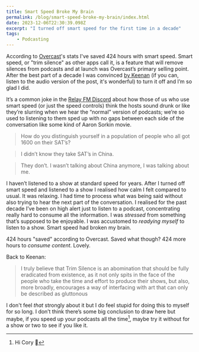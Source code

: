 ```yaml
---
title: Smart Speed Broke My Brain
permalink: /blog/smart-speed-broke-my-brain/index.html
date: 2023-12-06T22:30:39.098Z
excerpt: "I turned off smart speed for the first time in a decade"
tags:
    - Podcasting
---
```


According to [Overcast](https://overcast.fm/)'s stats I've saved 424 hours with smart speed. Smart speed, or "trim silence" as other apps call it, is a feature that will remove silences from podcasts and at launch was Overcast’s primary selling point. After the best part of a decade I was convinced [by Keenan](https://gkeenan.co/avgb/hot-take-its-okay-if-we-dont-consume-all-of-the-worlds-information-before-we-die) (if you can, listen to the audio version of the post, it's wonderful) to turn it off and I’m so glad I did. 

It’s a common joke in the [Relay FM Discord](https://www.relay.fm/membership) about how those of us who use smart speed (or just the speed controls) think the hosts sound drunk or like they’re slurring when we hear the “normal” version of podcasts; we’re so used to listening to them sped up with no gaps between each side of the conversation like some kind of Aaron Sorkin movie. 

> How do you distinguish yourself in a population of people who all got 1600 on their SAT’s?

> I didn’t know they take SAT’s in China.

> They don’t. I wasn’t talking about China anymore, I was talking about me.

I haven’t listened to a show at standard speed for years. After I turned off smart speed and listened to a show I realised how calm I felt compared to usual. It was relaxing. I had time to process what was being said without also trying to hear the next part of the conversation. I realised for the past decade I’ve been on high alert just to listen to a podcast, concentrating really hard to consume all the information. I was _stressed_ from something that’s supposed to be enjoyable. I was accustomed to _readying myself_ to listen to a show. Smart speed had broken my brain.

424 hours "saved" according to Overcast. Saved what though? 424 more hours to _consume content_. Lovely.

Back to Keenan:

>  I truly believe that Trim Silence is an abomination that should be fully eradicated from existence, as it not only spits in the face of the people who take the time and effort to produce their shows, but also, more broadly, encourages a way of interfacing with art that can only be described as gluttonous

I don't feel _that_ strongly about it but I do feel stupid for doing this to myself for so long. I don’t think there’s some big conclusion to draw here but maybe, if you speed up your podcasts all the time[^1], maybe try it without for a show or two to see if you like it. 

[^1]: Hi Cory 👋 
